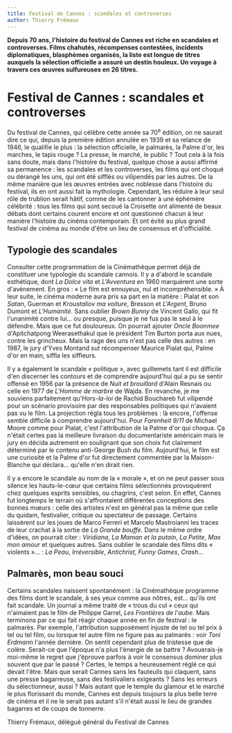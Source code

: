 ```yaml
---
title: Festival de Cannes : scandales et controverses
author: Thierry Frémaux
---
```


**Depuis 70 ans, l'histoire du festival de Cannes est riche en scandales et controverses. Films chahutés, récompenses contestées, incidents diplomatiques, blasphèmes organisés, la liste est longue de titres auxquels la sélection officielle a assuré un destin houleux. Un voyage à travers ces œuvres sulfureuses en 26 titres.**

# Festival de Cannes : scandales et controverses

Du festival de Cannes, qui célèbre cette année sa 70<sup>e</sup> édition, on ne saurait dire ce qui, depuis la première édition annulée en 1939 et sa relance de 1946, le qualifie le plus : la sélection officielle, le palmarès, la Palme d'or, les marches, le tapis rouge ? La presse, le marché, le public ? Tout cela à la fois sans doute, mais dans l'histoire du festival, quelque chose a aussi affirmé sa permanence : les scandales et les controverses, les films qui ont choqué ou dérangé les uns, qui ont été sifflés ou vilipendés par les autres. De la même manière que les œuvres entrées avec noblesse dans l'histoire du festival, ils en ont aussi fait la mythologie. Cependant, les réduire à leur seul rôle de trublion serait hâtif, comme de les cantonner à une éphémère célébrité : tous les films qui sont secoué la Croisette ont alimenté de beaux débats dont certains courent encore et ont questionné chacun à leur manière l'histoire du cinéma contemporain. Et ont évité au plus grand festival de cinéma au monde d'être un lieu de consensus et d'officialité.

## Typologie des scandales

Consulter cette programmation de la Cinémathèque permet déjà de constituer une typologie du scandale cannois. Il y a d'abord le scandale esthétique, dont _La Dolce vita_ et _L'Avventura_ en 1960 marquèrent une sorte d'avènement. En gros : « Le film est ennuyeux, nul et incompréhensible. » À leur suite, le cinéma moderne aura pris sa part en la matière : Pialat et son _Satan_, Guerman et _Kroustaliov ma voiture_, Bresson et _L'Argent_, Bruno Dumont et _L'Humanité_. Sans oublier _Brown Bunny_ de Vincent Gallo, qui fit l'unanimité contre lui... ou presque, puisque je ne fus pas le seul à le défendre. Mais que ce fut douloureux. On pourrait ajouter _Oncle Boonmee_ d'Apitchatpong Weerasethakul que le président Tim Burton porta aux nues, contre les grincheux. Mais la rage des uns n'est pas celle des autres : en 1987, le jury d'Yves Montand sut récompenser Maurice Pialat qui, Palme d'or en main, siffla les siffleurs.

Il y a également le scandale « politique », avec guillemets tant il est difficile d'en discerner les contours et de comprendre aujourd'hui qui a pu se sentir offensé en 1956 par la présence de _Nuit et brouillard_ d'Alain Resnais ou celle en 1977 de _L'Homme de marbre_ de Wajda. En revanche, je me souviens parfaitement qu'_Hors-la-loi_ de Rachid Bouchareb fut vilipendé pour un scénario provisoire par des responsables politiques qui n'avaient pas vu le film. La projection régla tous les problèmes : là encore, l'offense semble difficile à comprendre aujourd'hui. Pour _Farenheit 9/11_ de Michael Moore comme pour Pialat, c'est l'attribution de la Palme d'or qui choqua. Ça n'était certes pas la meilleure livraison du documentariste américain mais le jury en décida autrement en soulignant que son choix fut clairement déterminé par le contenu anti-George Bush du film. Aujourd'hui, le film est une curiosité et la Palme d'or fut directement commentée par la Maison-Blanche qui déclara... qu'elle n'en dirait rien.

Il y a encore le scandale au nom de la « morale », et on ne peut passer sous silence les hauts-le-cœur que certains films sélectionnés provoquèrent chez quelques esprits sensibles, ou chagrins, c'est selon. En effet, Cannes fut longtemps le terrain où s'affrontaient différentes conceptions des bonnes mœurs : celle des artistes n'est en général pas la même que celle du quidam, festivalier, critique ou spectateur de passage. Certains laissèrent sur les joues de Marco Ferreri et Marcelo Mastroianni les traces de leur crachat à la sortie de _La Grande bouffe_. Dans le même ordre d'idées, on pourrait citer : _Viridiana_, _La Maman et la putain_, _La Petite_, _Max mon amour_ et quelques autres. Sans oublier le scandale des films dits « violents »... : _La Peau_, _Irréversible_, _Antichrist_, _Funny Games_, _Crash_...

## Palmarès, mon beau souci

Certains scandales naissent spontanément : la Cinémathèque programme des films dont le scandale, à ses yeux comme aux nôtres, est... qu'ils ont fait scandale. Un journal a même traité de « trous du cul » ceux qui n'aimaient pas le film de Philippe Garrel, _Les Frontières de l'aube_. Mais terminons par ce qui fait réagir chaque année en fin de festival : le palmarès. Par exemple, l'attribution supposément injuste de tel ou tel prix à tel ou tel film, ou lorsque tel autre film ne figure pas au palmarès : voir _Toni Erdmann_ l'année dernière. On sentit cependant plus de tristesse que de colère. Serait-ce que l'époque n'a plus l'énergie de se battre ? Avouerais-je moi-même le regret que j'éprouve parfois à voir le consensus dominer plus souvent que par le passé ? Certes, le temps a heureusement réglé ce qui devait l'être. Mais que serait Cannes sans les fauteuils qui claquent, sans une presse bagarreuse, sans des festivaliers exigeants ? Sans les erreurs du sélectionneur, aussi ? Mais autant que le temple du glamour et le marché le plus florissant du monde, Cannes est depuis toujours la plus belle terre de cinéma et il ne le serait pas autant s'il n'était aussi le lieu de grandes bagarres et de coups de tonnerre.

Thierry Frémaux, délégué général du Festival de Cannes
